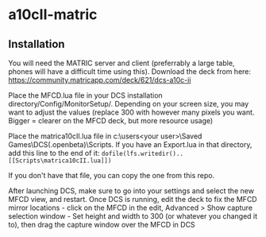 # a10cII-matric

## Installation
You will need the MATRIC server and client (preferrably a large table, phones will have a difficult time using this).
Download the deck from here: https://community.matricapp.com/deck/621/dcs-a10c-ii

Place the MFCD.lua file in your DCS installation directory/Config/MonitorSetup/.  Depending on your screen size, you may want to adjust the values (replace 300 with however many pixels you want.  Bigger = clearer on the MFCD deck, but more resource usage)

Place the matrica10cII.lua file in c:\users\<your user>\Saved Games\DCS(.openbeta)\Scripts.
If you have an Export.lua in that directory, add this line to the end of it:
`dofile(lfs.writedir()..[[Scripts\matrica10cII.lua]])`

If you don't have that file, you can copy the one from this repo.

After launching DCS, make sure to go into your settings and select the new MFCD view, and restart.
Once DCS is running, edit the deck to fix the MFCD mirror locations - click on the MFCD in the edit, Advanced > Show capture selection window - Set height and width to 300 (or whatever you changed it to), then drag the capture window over the MFCD in DCS
